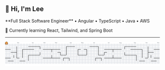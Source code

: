 <div align="center">

  <div align="left">
    <h2>👋 Hi, I'm Lee</h2>
    <p>
      **Full Stack Software Engineer** • Angular • TypeScript • Java • AWS  
    </p>
    <p>
      🌱 Currently learning React, Tailwind, and Spring Boot  
    </p>
  </div>
</div>

---

<picture>
  <source media="(prefers-color-scheme: dark)" srcset="https://raw.githubusercontent.com/leezydoesit/leezydoesit/output/pacman-contribution-graph-dark.svg">
  <source media="(prefers-color-scheme: light)" srcset="https://raw.githubusercontent.com/leezydoesit/leezydoesit/output/pacman-contribution-graph.svg">
  <img alt="pacman contribution graph" src="https://raw.githubusercontent.com/leezydoesit/leezydoesit/output/pacman-contribution-graph.svg">
</picture>

